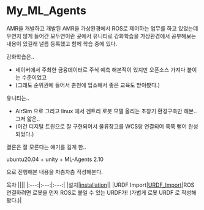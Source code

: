 # My_ML_Agents

AMR을 개발하고 개발된 AMR을 가상환경에서 ROS로 제어하는 업무를 하고 있었는데 우연치 않게 들어간 모두연이란 곳에서 유니티로 강화학습을 가상환경에서 공부해보는 내용이 있길래 낼름 등록했고 함께 학습 중에 있다.

강화학습은..  
* 네이버에서 주최한 금융데이터로 주식 예측 해본적이 있지만 오픈소스 가져다 붙이는 수준이었고 
* (그래도 순위권에 들어서 춘천에 입소해서 좋은 교육도 받아봤다.)

유니티는..  
* AirSim 으로 그리고 linux 에서 겐트리 로봇 모델 올리는 초창기 환경구축만 해본.. 그저 얇은.. 
* (이건 디지털 트윈으로 잘 구현되어서 물류창고를 WCS랑 연결되어 쭉쭉 뻗어 완성되었다.)


결론은 잘 모른다는 얘기를 길게 한..

ubuntu20.04 + unity + ML-Agents 2.10

으로 진행해본 내용을 차츰차츰 작성해본다.


목차
||||
|:---:|:---:|:---:|
|설치|[installation](https://github.com/NamWoo/My_ML_Agents/blob/main/docs/nw_00_installation.md)||
|URDF Import|[URDF_Import](https://github.com/NamWoo/My_ML_Agents/blob/main/docs/nw_00_add_urdf_00.md)|ROS 연결하려면 로봇을 먼저 ROS로 붙일 수 있는 URDF가! (가볍게 로봇 URDF 로 작성해봤다.)|






